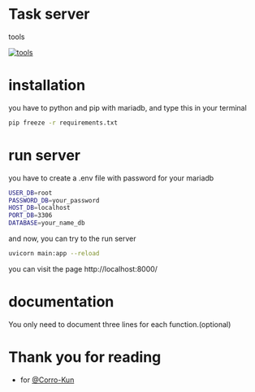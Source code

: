 # Task server

tools

[![tools](https://skillicons.dev/icons?i=py,fastapi)]()


# installation
you have to python and pip with mariadb, and type this in your terminal
```bash
pip freeze -r requirements.txt
```

# run server
you have to create a .env file with password for your mariadb
```bash
USER_DB=root
PASSWORD_DB=your_password
HOST_DB=localhost
PORT_DB=3306
DATABASE=your_name_db
```

and now, you can try to the run server
```bash
uvicorn main:app --reload
```

you can visit the page http://localhost:8000/

# documentation
You only need to document three lines for each function.(optional)


# Thank you for reading
- for [@Corro-Kun](https://github.com/Corro-Kun)


